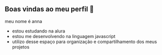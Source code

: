 ## Boas vindas ao meu perfil 🐰

meu nome é anna

- estou estudando na alura
- estou me desenvolvendo na linguagem javascript
- utilizo desse espaço para organização e compartilhamento dos meus projetos


